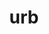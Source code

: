 ---
category: 3-letters
denotation: null
name: urb
reference_link: https://www.etymonline.com/word/urb
root_language: null
root_name: null
title: urb
type: free
word_sums:
- respelling: urb
  sum: 'Urb + '
---